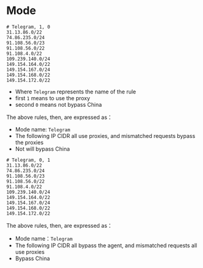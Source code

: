 # Mode
```
# Telegram, 1, 0
31.13.86.0/22
74.86.235.0/24
91.108.56.0/23
91.108.56.0/22
91.108.4.0/22
109.239.140.0/24
149.154.164.0/22
149.154.167.0/24
149.154.168.0/22
149.154.172.0/22
```
- Where `Telegram` represents the name of the rule
- first `1` means to use the proxy
- second `0` means not bypass China

The above rules, then, are expressed as：
- Mode name: `Telegram`
- The following IP CIDR all use proxies, and mismatched requests bypass the proxies
- Not will bypass China

```
# Telegram, 0, 1
31.13.86.0/22
74.86.235.0/24
91.108.56.0/23
91.108.56.0/22
91.108.4.0/22
109.239.140.0/24
149.154.164.0/22
149.154.167.0/24
149.154.168.0/22
149.154.172.0/22
```
The above rules, then, are expressed as：
- Mode name：`Telegram`
- The following IP CIDR all bypass the agent, and mismatched requests all use proxies
- Bypass China